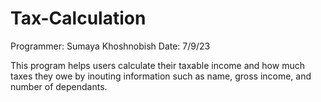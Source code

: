 # Tax-Calculation
Programmer: Sumaya Khoshnobish
Date: 7/9/23

This program helps users calculate their taxable income and how much taxes they owe by inouting information such as name, gross income, and number of dependants. 
